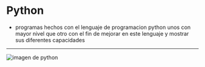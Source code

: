 # Python
 
 - programas hechos con el lenguaje de programacion python
   unos con mayor nivel que otro con el fin de mejorar en este lenguaje
   y mostrar sus diferentes capacidades

***
![imagen de python](https://jahazielponce.com/wp-content/uploads/python.png)
